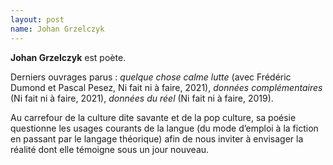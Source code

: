 ```yaml
---
layout: post
name: Johan Grzelczyk
---
```

**Johan Grzelczyk** est poète.

Derniers ouvrages parus : *quelque chose calme lutte* (avec Frédéric Dumond et Pascal Pesez, Ni fait ni à faire, 2021), *données complémentaires* (Ni fait ni à faire, 2021), *données du réel* (Ni fait ni à faire, 2019). 

Au carrefour de la culture dite savante et de la pop culture, sa poésie questionne les usages courants de la langue (du mode d’emploi à la fiction en passant par le langage théorique) afin de nous inviter à envisager la réalité dont elle témoigne sous un jour nouveau. 

